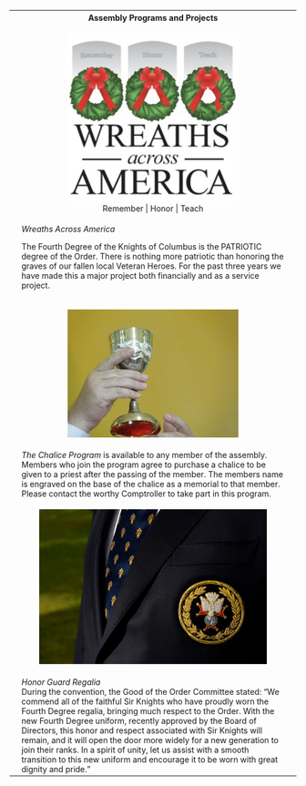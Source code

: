 
<table>
  <tr>
    <th> </th>
    <th>Assembly Programs and Projects</th>
    <th> </th>
  </tr>
  <tr>
    <td> </td>
    <td><p align="center"><img src="../assets/img/waa.jpg" width="300"><br>Remember | Honor | Teach</p></td>
    <td> </td>
  </tr>
  <tr>
    <td> </td>
    <td><em>Wreaths Across America</em><br>

The Fourth Degree of the Knights of Columbus is the PATRIOTIC degree of the Order. 
There is nothing more patriotic than honoring the graves of our fallen local
Veteran Heroes. For the past three years we have made this a major project both 
financially and as a service project. </td>
    <td> </td>
  </tr>
  <tr>
    <td> </td>
    <td><p align="center"><img src="../assets/img/chalise2.jpg" width="300"></p></td>
    <td> </td>
  </tr>
  <tr>
    <td> </td>
    <td>
<em>The Chalice Program</em> is available to any member of the assembly. Members who join the
program agree to purchase a chalice to be given to a priest after the passing of the
member. The members name is engraved on the base of the chalice as a memorial to that
member. Please contact the worthy Comptroller to take part in this program.
</td>
    <td> </td>
  </tr>
  <tr>
    <td> </td>
    <td><p align="center"><img src="../assets/img/4thdeg.jpg" width="400"></p></td>
    <td> </td>
  </tr>
  <tr>
    <td> </td>
    <td><em>Honor Guard Regalia</em><br>
    During the convention, the Good of the Order Committee stated: “We commend all of the
faithful Sir Knights who have proudly worn the Fourth Degree regalia, bringing much
respect to the Order. With the new Fourth Degree uniform, recently approved by the Board
of Directors, this honor and respect associated with Sir Knights will remain, and it will
open the door more widely for a new generation to join their ranks. In a spirit of unity,
let us assist with a smooth transition to this new uniform and encourage it to be worn
with great dignity and pride.”
</td>
    <td> </td>
  </tr>
</table>
